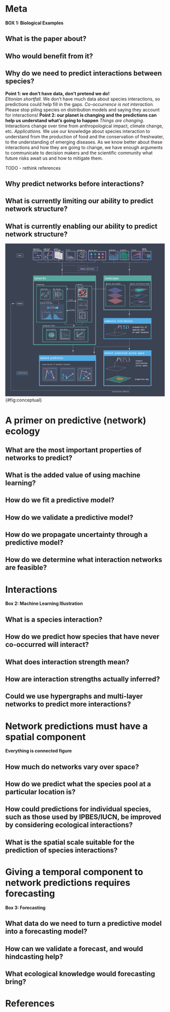 # Meta

**BOX 1: Biological Examples**

## What is the paper about?

## Who would benefit from it?

## Why do we need to predict interactions between species?

**Point 1: we don’t have data, don’t pretend we do!**  
*Eltonian shortfall.* We don’t have much data about species interactions, so predictions could help fill in the gaps. 
*Co-occurrence is not interaction.* Please stop piling species on distribution models and saying they account for interactions!
**Point 2: our planet is changing and the predictions can help us understand what’s going to happen**
*Things are changing.* Interactions change over time from anthropological impact, climate change, etc.
*Applications.* We use our knowledge about species interaction to understand from the production of food and the conservation of freshwater, to the understanding of emerging diseases. As we know better about these interactions and how they are going to change, we have enough arguments to communicate to decision makers and the scientific community what future risks await us and how to mitigate them.

TODO - rethink references

## Why predict networks before interactions?

## What is currently limiting our ability to predict network structure?

## What is currently enabling our ability to predict network structure?

![TODO](figures/conceptual.png){#fig:conceptual}

# A primer on predictive (network) ecology

## What are the most important properties of networks to predict?

## What is the added value of using machine learning?

## How do we fit a predictive model?

## How do we validate a predictive model?

## How do we propagate uncertainty through a predictive model?

## How do we determine what interaction networks are feasible?

# Interactions

**Box 2: Machine Learning Illustration**

## What is a species interaction?

## How do we predict how species that have never co-occurred will interact?

## What does interaction strength mean?

## How are interaction strengths actually inferred? 

## Could we use hypergraphs and multi-layer networks to predict more interactions? 

# Network predictions must have a spatial component

**Everything is connected figure**

## How much do networks vary over space?

## How do we predict what the species pool at a particular location is?

## How could predictions for individual species, such as those used by IPBES/IUCN, be improved by considering ecological interactions?

## What is the spatial scale suitable for the prediction of species interactions?

# Giving a temporal component to network predictions requires forecasting

**Box 3: Forecasting**

## What data do we need to turn a predictive model into a forecasting model?

## How can we validate a forecast, and would hindcasting help?

## What ecological knowledge would forecasting bring?

# References
